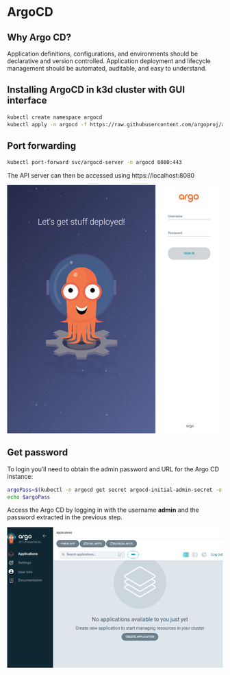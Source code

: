 # ArgoCD

## Why Argo CD?
Application definitions, configurations, and environments should be declarative and version controlled. Application deployment and lifecycle management should be automated, auditable, and easy to understand.


## Installing ArgoCD in k3d cluster with GUI interface

```bash
kubectl create namespace argocd
kubectl apply -n argocd -f https://raw.githubusercontent.com/argoproj/argo-cd/stable/manifests/install.yaml
```
## Port forwarding

```bash
kubectl port-forward svc/argocd-server -n argocd 8080:443
```
The API server can then be accessed using https://localhost:8080


<img  alt="image" src="https://github.com/otrokov/kbot/blob/178f9a6677ce359e366542f92e97825a9cf6f2d2/doc/img/argo0.png">


## Get password
To login you’ll need to obtain the admin password and URL for the Argo CD instance:

```bash
argoPass=$(kubectl -n argocd get secret argocd-initial-admin-secret -o jsonpath="{.data.password}" | base64 -d)
echo $argoPass
```

Access the Argo CD  by logging in with the username **admin** and the password extracted in the previous step.

<img  alt="image" src="https://github.com/otrokov/kbot/blob/178f9a6677ce359e366542f92e97825a9cf6f2d2/doc/img/argo.png">





